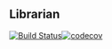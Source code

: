 ## Librarian

[![Build Status](https://github.com/jasonrogena/librarian/workflows/CI/badge.svg)](https://github.com/jasonrogena/librarian/actions?query=workflow%3ACI)[![codecov](https://codecov.io/gh/jasonrogena/librarian/branch/main/graph/badge.svg?token=O3PNGORLW8)](https://codecov.io/gh/jasonrogena/librarian)
